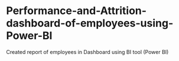 # Performance-and-Attrition-dashboard-of-employees-using-Power-BI

Created report of employees in Dashboard using BI tool (Power BI)
